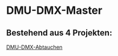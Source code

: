 # DMU-DMX-Master

## Bestehend aus 4 Projekten:
[DMU-DMX-Abtauchen](https://github.com/DEXPERIO/DMU-DMX-Master/tree/master/DMU-DMX-Abtauchen)
